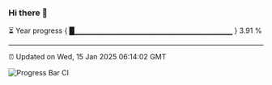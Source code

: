 ### Hi there 👋

⏳ Year progress { █▁▁▁▁▁▁▁▁▁▁▁▁▁▁▁▁▁▁▁▁▁▁▁▁▁▁▁▁▁ } 3.91 %

---

⏰ Updated on Wed, 15 Jan 2025 06:14:02 GMT

![Progress Bar CI](https://github.com/Shyam-Makwana/GitHub-Actions-Demo/workflows/Progress%20Bar%20CI/badge.svg)

